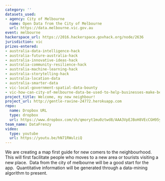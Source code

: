 ```yaml
---
category: ''
datasets_used:
- agency: City of Melbourne
  name: Open Data from the City of Melbourne
  url: https://data.melbourne.vic.gov.au
event: melbourne
hackerspace_url: https://2016.hackerspace.govhack.org/node/2636
jurisdiction: vic
prizes-entered:
- australia-data-intelligence-hack
- australia-future-australia-hack
- australia-innovative-ideas-hack
- australia-community-resilience-hack
- australia-machine-learning-hack
- australia-storytelling-hack
- australia-location-data
- australia-smarter-data
- vic-local-government-spatial-data-bounty
- vic-how-can-city-of-melbourne-data-be-used-to-help-businesses-make-better-decisions?
project_title: Welcome, my new neighbour!
project_url: http://gentle-ravine-24772.herokuapp.com
repo:
  name: Dropbox URL
  type: dropbox
  url: https://www.dropbox.com/sh/qmoryt1mu0ztwd8/AAA3VpEJBoH8VEcCGH95yWxFa?dl=0
team_name: DataFrenzy
video:
  type: youtube
  url: https://youtu.be/hN71RWulziQ
---
```


We are creating a map first guide for new comers to the neighbourhood. 
This will first facilitate people who moves to a new area or tourists visiting a new place. 
Data from the city of melbourne will be a good start for the app. 
Quantitative information will be generated through a data-mining algorithm to present.